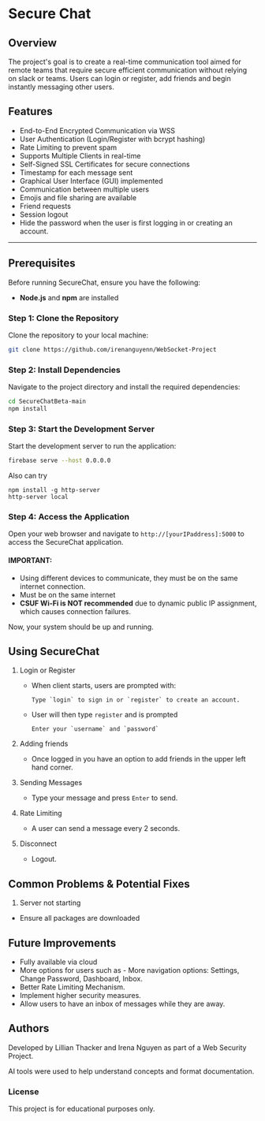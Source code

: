 # Secure Chat

## Overview 
The project's goal is to create a real-time communication tool aimed for remote teams that require secure efficient communication without relying on slack or teams. Users can login or register, add friends and begin instantly messaging other users.
## Features
- End-to-End Encrypted Communication via WSS
- User Authentication (Login/Register with bcrypt hashing)
- Rate Limiting to prevent spam
- Supports Multiple Clients in real-time
- Self-Signed SSL Certificates for secure connections
- Timestamp for each message sent
- Graphical User Interface (GUI) implemented
- Communication between multiple users
- Emojis and file sharing are available
- Friend requests
- Session logout
- Hide the password when the user is first logging in or creating an account.


 
---
## **Prerequisites**  
Before running SecureChat, ensure you have the following:
- **Node.js** and **npm** are installed

### Step 1: Clone the Repository
Clone the repository to your local machine:
```bash
git clone https://github.com/irenanguyenn/WebSocket-Project
```

### Step 2: Install Dependencies
Navigate to the project directory and install the required dependencies:
```bash
cd SecureChatBeta-main
npm install
```

### Step 3: Start the Development Server
Start the development server to run the application:
```bash
firebase serve --host 0.0.0.0
```
Also can try
```
npm install -g http-server
http-server local
```

### Step 4: Access the Application
Open your web browser and navigate to `http://[yourIPaddress]:5000` to access the SecureChat application.


#### **IMPORTANT:**  
- Using different devices to communicate, they must be on the same internet connection.  
- Must be on the same internet
- **CSUF Wi-Fi is NOT recommended** due to dynamic public IP assignment, which causes connection failures.  


Now, your system should be up and running. 

## Using SecureChat

1. Login or Register
   * When client starts, users are prompted with:
     ```
     Type `login` to sign in or `register` to create an account.
     ```
   * User will then type `register` and is prompted
     ```
     Enter your `username` and `password`
     ```
2. Adding friends
    * Once logged in you have an option to add friends in the upper left hand corner.

3. Sending Messages
   * Type your message and press `Enter` to send.

4. Rate Limiting
   * A user can send a message every 2 seconds.
  
5. Disconnect
   * Logout. 

## Common Problems & Potential Fixes
1. Server not starting
* Ensure all packages are downloaded

## Future Improvements
* Fully available via cloud
* More options for users such as
      - More navigation options: Settings, Change Password, Dashboard, Inbox.
* Better Rate Limiting Mechanism.
* Implement higher security measures.
* Allow users to have an inbox of messages while they are away.


## Authors
Developed by Lillian Thacker and Irena Nguyen as part of a Web Security Project.

AI tools were used to help understand concepts and format documentation.


### License
This project is for educational purposes only.
